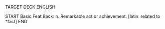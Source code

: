 TARGET DECK
ENGLISH

START
Basic
Feat
Back: n. Remarkable act or achievement. [latin: related to *fact]
END
